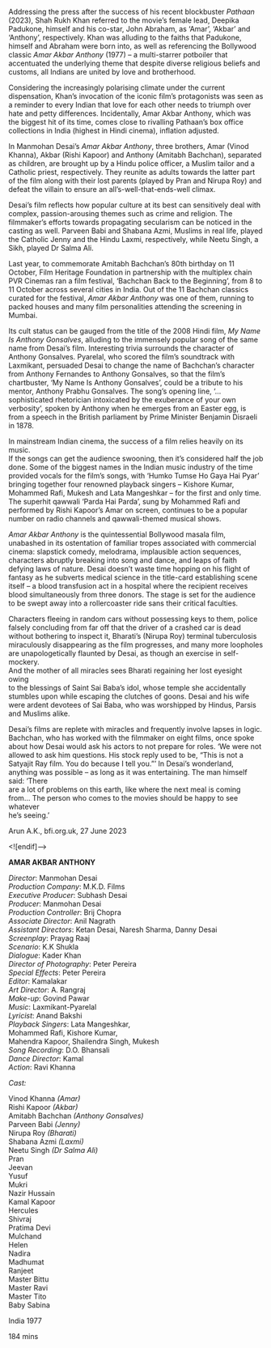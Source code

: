
Addressing the press after the success of his recent blockbuster _Pathaan_ (2023), Shah Rukh Khan referred to the movie’s female lead, Deepika Padukone, himself and his co-star, John Abraham, as ‘Amar’, ‘Akbar’ and ‘Anthony’, respectively. Khan was alluding to the faiths that Padukone, himself and Abraham were born into, as well as referencing the Bollywood classic _Amar Akbar Anthony_ (1977) – a multi-starrer potboiler that accentuated the underlying theme that despite diverse religious beliefs and customs, all Indians are united by love and brotherhood.

Considering the increasingly polarising climate under the current dispensation, Khan’s invocation of the iconic film’s protagonists was seen as a reminder to every Indian that love for each other needs to triumph over hate and petty differences. Incidentally, Amar Akbar Anthony, which was the biggest hit of its time, comes close to rivalling Pathaan’s box office collections in India (highest in Hindi cinema), inflation adjusted.

In Manmohan Desai’s _Amar Akbar Anthony_, three brothers, Amar (Vinod Khanna), Akbar (Rishi Kapoor) and Anthony (Amitabh Bachchan), separated as children, are brought up by a Hindu police officer, a Muslim tailor and a Catholic priest, respectively. They reunite as adults towards the latter part of the film along with their lost parents (played by Pran and Nirupa Roy) and defeat the villain to ensure an all’s-well-that-ends-well climax.

Desai’s film reflects how popular culture at its best can sensitively deal with complex, passion-arousing themes such as crime and religion. The filmmaker’s efforts towards propagating secularism can be noticed in the casting as well. Parveen Babi and Shabana Azmi, Muslims in real life, played the Catholic Jenny and the Hindu Laxmi, respectively, while Neetu Singh, a Sikh, played  Dr Salma Ali.

Last year, to commemorate Amitabh Bachchan’s 80th birthday on 11 October, Film Heritage Foundation in partnership with the multiplex chain PVR Cinemas ran a film festival, ‘Bachchan Back to the Beginning’, from 8 to 11 October across several cities in India. Out of the 11 Bachchan classics curated for the festival, _Amar Akbar Anthony_ was one of them, running to packed houses and many film personalities attending the screening in Mumbai.

Its cult status can be gauged from the title of the 2008 Hindi film, _My Name Is Anthony Gonsalves_, alluding to the immensely popular song of the same name from Desai’s film. Interesting trivia surrounds the character of Anthony Gonsalves. Pyarelal, who scored the film’s soundtrack with Laxmikant, persuaded Desai to change the name of Bachchan’s character from Anthony Fernandes to Anthony Gonsalves, so that the film’s chartbuster, ‘My Name Is Anthony Gonsalves’, could be a tribute to his mentor, Anthony Prabhu Gonsalves. The song’s opening line, ‘…sophisticated rhetorician intoxicated by the exuberance of your own verbosity’, spoken by Anthony when he emerges from an Easter egg, is from a speech in the British parliament by Prime Minister Benjamin Disraeli in 1878.

In mainstream Indian cinema, the success of a film relies heavily on its music.  
If the songs can get the audience swooning, then it’s considered half the job done. Some of the biggest names in the Indian music industry of the time provided vocals for the film’s songs, with ‘Humko Tumse Ho Gaya Hai Pyar’ bringing together four renowned playback singers – Kishore Kumar, Mohammed Rafi, Mukesh and Lata Mangeshkar – for the first and only time. The superhit qawwali ‘Parda Hai Parda’, sung by Mohammed Rafi and performed by Rishi Kapoor’s Amar on screen, continues to be a popular number on radio channels and qawwali-themed musical shows.

_Amar Akbar Anthony_ is the quintessential Bollywood masala film, unabashed in its ostentation of familiar tropes associated with commercial cinema: slapstick comedy, melodrama, implausible action sequences, characters abruptly breaking into song and dance, and leaps of faith defying laws of nature. Desai doesn’t waste time hopping on his flight of fantasy as he subverts medical science in the title-card establishing scene itself – a blood transfusion act in a hospital where the recipient receives blood simultaneously from three donors. The stage is set for the audience to be swept away into a rollercoaster ride sans their critical faculties.

Characters fleeing in random cars without possessing keys to them, police falsely concluding from far off that the driver of a crashed car is dead without bothering to inspect it, Bharati’s (Nirupa Roy) terminal tuberculosis miraculously disappearing as the film progresses, and many more loopholes are unapologetically flaunted by Desai, as though an exercise in self-mockery.  
And the mother of all miracles sees Bharati regaining her lost eyesight owing  
to the blessings of Saint Sai Baba’s idol, whose temple she accidentally stumbles upon while escaping the clutches of goons. Desai and his wife were ardent devotees of Sai Baba, who was worshipped by Hindus, Parsis and Muslims alike.

Desai’s films are replete with miracles and frequently involve lapses in logic. Bachchan, who has worked with the filmmaker on eight films, once spoke about how Desai would ask his actors to not prepare for roles. ‘We were not allowed to ask him questions. His stock reply used to be, “This is not a  
Satyajit Ray film. You do because I tell you.”’ In Desai’s wonderland, anything was possible – as long as it was entertaining. The man himself said: ‘There  
are a lot of problems on this earth, like where the next meal is coming from… The person who comes to the movies should be happy to see whatever  
he’s seeing.’

Arun A.K., bfi.org.uk, 27 June 2023

<![endif]-->

**AMAR AKBAR ANTHONY**

_Director_: Manmohan Desai  
_Production Company_: M.K.D. Films  
_Executive Producer_: Subhash Desai  
_Producer_: Manmohan Desai  
_Production Controller_: Brij Chopra  
_Associate Director_: Anil Nagrath  
_Assistant Directors_: Ketan Desai, Naresh Sharma, Danny Desai  
_Screenplay_: Prayag Raaj  
_Scenario_: K.K Shukla  
_Dialogue_: Kader Khan  
_Director of Photography_: Peter Pereira  
_Special Effects_: Peter Pereira  
_Editor_: Kamalakar  
_Art Director_: A. Rangraj  
_Make-up_: Govind Pawar  
_Music_: Laxmikant-Pyarelal  
_Lyricist_: Anand Bakshi  
_Playback Singers_: Lata Mangeshkar,  
Mohammed Rafi, Kishore Kumar,  
Mahendra Kapoor, Shailendra Singh, Mukesh  
_Song Recording_: D.O. Bhansali  
_Dance Director_: Kamal  
_Action_: Ravi Khanna

_Cast:_

Vinod Khanna _(Amar)_  
Rishi Kapoor _(Akbar)_  
Amitabh Bachchan _(Anthony Gonsalves)_  
Parveen Babi _(Jenny)_  
Nirupa Roy _(Bharati)_  
Shabana Azmi _(Laxmi)_  
Neetu Singh _(Dr Salma Ali)_  
Pran  
Jeevan  
Yusuf  
Mukri  
Nazir Hussain  
Kamal Kapoor  
Hercules  
Shivraj  
Pratima Devi  
Mulchand  
Helen  
Nadira  
Madhumat  
Ranjeet  
Master Bittu  
Master Ravi  
Master Tito  
Baby Sabina

India 1977

184 mins


<!--stackedit_data:
eyJoaXN0b3J5IjpbLTIwMDk2OTY2NTZdfQ==
-->